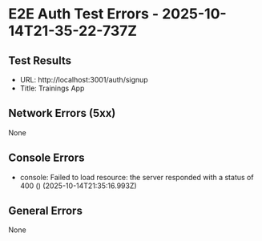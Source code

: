 # E2E Auth Test Errors - 2025-10-14T21-35-22-737Z

## Test Results
- URL: http://localhost:3001/auth/signup
- Title: Trainings App

## Network Errors (5xx)
None

## Console Errors
- console: Failed to load resource: the server responded with a status of 400 () (2025-10-14T21:35:16.993Z)

## General Errors
None
